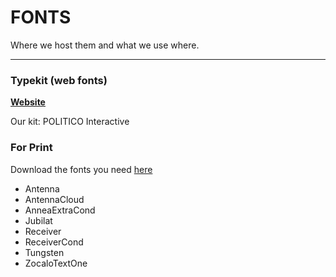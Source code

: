 # FONTS

Where we host them and what we use where.

---

### Typekit \(web fonts\)

[**Website**](https://typekit.com/) 

Our kit: POLITICO Interactive 

### For Print

Download the fonts you need [here](https://drive.google.com/drive/folders/0B1Cu3w6XKyc0UV9VVVZTOV9GX28?usp=sharing)

* Antenna
* AntennaCloud
* AnneaExtraCond
* Jubilat
* Receiver
* ReceiverCond
* Tungsten
* ZocaloTextOne




